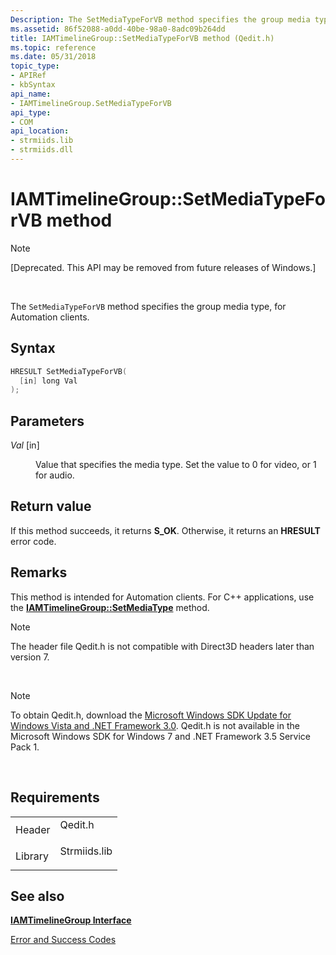 ```yaml
---
Description: The SetMediaTypeForVB method specifies the group media type, for Automation clients.
ms.assetid: 86f52088-a0dd-40be-98a0-8adc09b264dd
title: IAMTimelineGroup::SetMediaTypeForVB method (Qedit.h)
ms.topic: reference
ms.date: 05/31/2018
topic_type: 
- APIRef
- kbSyntax
api_name: 
- IAMTimelineGroup.SetMediaTypeForVB
api_type: 
- COM
api_location: 
- strmiids.lib
- strmiids.dll
---
```


# IAMTimelineGroup::SetMediaTypeForVB method

> [!Note]  
> \[Deprecated. This API may be removed from future releases of Windows.\]

 

The `SetMediaTypeForVB` method specifies the group media type, for Automation clients.

## Syntax


```C++
HRESULT SetMediaTypeForVB(
  [in] long Val
);
```



## Parameters

<dl> <dt>

*Val* \[in\]
</dt> <dd>

Value that specifies the media type. Set the value to 0 for video, or 1 for audio.

</dd> </dl>

## Return value

If this method succeeds, it returns **S\_OK**. Otherwise, it returns an **HRESULT** error code.

## Remarks

This method is intended for Automation clients. For C++ applications, use the [**IAMTimelineGroup::SetMediaType**](iamtimelinegroup-setmediatype.md) method.

> [!Note]  
> The header file Qedit.h is not compatible with Direct3D headers later than version 7.

 

> [!Note]  
> To obtain Qedit.h, download the [Microsoft Windows SDK Update for Windows Vista and .NET Framework 3.0](https://msdn.microsoft.com/windowsvista/bb980924.aspx). Qedit.h is not available in the Microsoft Windows SDK for Windows 7 and .NET Framework 3.5 Service Pack 1.

 

## Requirements



|                    |                                                                                         |
|--------------------|-----------------------------------------------------------------------------------------|
| Header<br/>  | <dl> <dt>Qedit.h</dt> </dl>      |
| Library<br/> | <dl> <dt>Strmiids.lib</dt> </dl> |



## See also

<dl> <dt>

[**IAMTimelineGroup Interface**](iamtimelinegroup.md)
</dt> <dt>

[Error and Success Codes](error-and-success-codes.md)
</dt> </dl>

 

 




